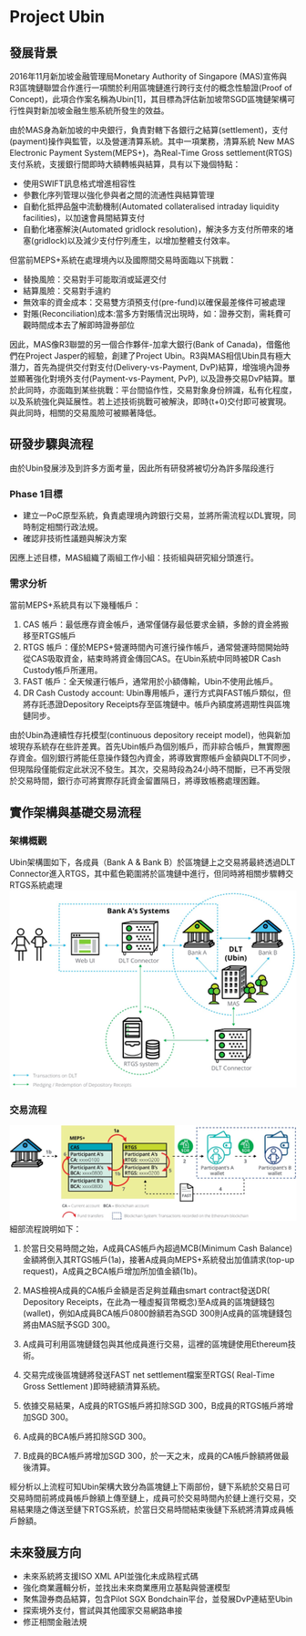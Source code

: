 # Project Ubin
## 發展背景
2016年11月新加坡金融管理局Monetary Authority of Singapore (MAS)宣佈與R3區塊鏈聯盟合作進行一項關於利用區塊鏈進行跨行支付的概念性驗證(Proof of Concept)，此項合作案名稱為Ubin[1]，其目標為評估新加坡幣SGD區塊鏈架構可行性與對新加坡金融生態系統所發生的效益。

由於MAS身為新加坡的中央銀行，負責對轄下各銀行之結算(settlement)，支付(payment)操作與監管，以及營運清算系統。其中一項業務，清算系統 New MAS Electronic Payment System(MEPS+)，為Real-Time Gross settlement(RTGS)支付系統，支援銀行間即時大額轉帳與結算，具有以下幾個特點：

* 使用SWIFT訊息格式增進相容性
* 參數化序列管理以強化參與者之間的流通性與結算管理
* 自動化抵押品盤中流動機制(Automated collateralised intraday liquidity facilities)，以加速會員間結算支付
* 自動化堵塞解決(Automated gridlock resolution)，解決多方支付所帶來的堵塞(gridlock)以及減少支付佇列產生，以增加整體支付效率。

但當前MEPS+系統在處理境內以及國際間交易時面臨以下挑戰：

* 替換風險：交易對手可能取消或延遲交付
* 結算風險：交易對手違約
* 無效率的資金成本：交易雙方須預支付(pre-fund)以確保最差條件可被處理
* 對賬(Reconciliation)成本:當多方對賬情況出現時，如：證券交割，需耗費可觀時間成本去了解即時證券部位

因此，MAS像R3聯盟的另一個合作夥伴-加拿大銀行(Bank of Canada)，借鑑他們在Project Jasper的經驗，創建了Project Ubin。R3與MAS相信Ubin具有極大潛力，首先為提供交付對支付(Delivery-vs-Payment, DvP)結算，增強境內證券並顯著強化對境外支付(Payment-vs-Payment, PvP), 以及證券交易DvP結算。單於此同時，亦面臨到某些挑戰：平台間協作性，交易對象身份辨識，私有化程度，以及系統強化與延展性。若上述技術挑戰可被解決，即時(t+0)交付即可被實現。與此同時，相關的交易風險可被顯著降低。

## 研發步驟與流程
由於Ubin發展涉及到許多方面考量，因此所有研發將被切分為許多階段進行

### Phase 1目標
* 建立一PoC原型系統，負責處理境內跨銀行交易，並將所需流程以DL實現，同時制定相關行政法規。
* 確認非技術性議題與解決方案

因應上述目標，MAS組織了兩組工作小組：技術組與研究組分頭進行。

### 需求分析
當前MEPS+系統具有以下幾種帳戶：
1. CAS 帳戶：最低應存資金帳戶，通常僅儲存最低要求金額，多餘的資金將搬移至RTGS帳戶
2. RTGS 帳戶：僅於MEPS+營運時間內可進行操作帳戶，通常營運時間開始時從CAS吸取資金，結束時將資金傳回CAS。在Ubin系統中同時被DR Cash Custody帳戶所運用。
3. FAST 帳戶：全天候運行帳戶，通常用於小額傳輸，Ubin不使用此帳戶。
4. DR Cash Custody account: Ubin專用帳戶，運行方式與FAST帳戶類似，但將存託憑證Depository Receipts存至區塊鏈中。帳戶內額度將週期性與區塊鏈同步。

由於Ubin為連續性存托模型(continuous depository receipt model)，他與新加坡現存系統存在些許差異。首先Ubin帳戶為個別帳戶，而非綜合帳戶，無實際圈存資金。個別銀行將能任意操作錢包內資金，將導致實際帳戶金額與DLT不同步，但現階段僅能假定此狀況不發生。其次，交易時段為24小時不間斷，已不再受限於交易時間，銀行亦可將實際存託資金留置隔日，將導致帳務處理困難。

## 實作架構與基礎交易流程
### 架構概觀
Ubin架構圖如下，各成員（Bank A & Bank B）於區塊鏈上之交易將最終透過DLT Connector進入RTGS，其中藍色範圍將於區塊鏈中進行，但同時將相關步驟轉交RTGS系統處理
![架構圖](image9.jpg)

### 交易流程
![流程圖](image6.jpg)
細部流程說明如下：
1. 於當日交易時間之始，A成員CAS帳戶內超過MCB(Minimum Cash Balance)金額將倒入其RTGS帳戶(1a)，接著A成員向MEPS+系統發出加值請求(top-up request)，A成員之BCA帳戶增加所加值金額(1b)。

2. MAS檢視A成員的CA帳戶金額是否足夠並藉由smart contract發送DR( Depository Receipts，在此為一種虛擬貨幣概念)至A成員的區塊鏈錢包(wallet)，例如A成員BCA帳戶0800餘額若為SGD 300則A成員的區塊鏈錢包將由MAS賦予SGD 300。

3. A成員可利用區塊鏈錢包與其他成員進行交易，這裡的區塊鏈使用Ethereum技術。

4. 交易完成後區塊鏈將發送FAST net settlement檔案至RTGS( Real-Time Gross Settlement )即時總額清算系統。
5. 依據交易結果，A成員的RTGS帳戶將扣除SGD 300，B成員的RTGS帳戶將增加SGD 300。
6. A成員的BCA帳戶將扣除SGD 300。
7. B成員的BCA帳戶將增加SGD 300，於一天之末，成員的CA帳戶餘額將做最後清算。

經分析以上流程可知Ubin架構大致分為區塊鏈上下兩部份，鏈下系統於交易日可交易時間前將成員帳戶餘額上傳至鏈上，成員可於交易時間內於鏈上進行交易，交易結果隨之傳送至鏈下RTGS系統，於當日交易時間結束後鏈下系統將清算成員帳戶餘額。

## 未來發展方向
* 未來系統將支援ISO XML API並強化未成熟程式碼
* 強化商業邏輯分析，並找出未來商業應用立基點與營運模型
* 聚焦證券商品結算，包含Pilot SGX Bondchain平台，並發展DvP連結至Ubin
* 探索境外支付，嘗試與其他國家交易網路串接
* 修正相關金融法規
